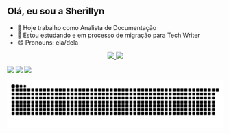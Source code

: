 ## Olá, eu sou a Sherillyn



- 🔭 Hoje trabalho como Analista de Documentação
- 🌱 Estou estudando e em processo de migração para Tech Writer
- 😄 Pronouns: ela/dela

<div align="center">
  <a href="https://github.com/Sherillyn">
  <img height="180em" src="https://github-readme-stats.vercel.app/api?username=sherillyn&show_icons=true&theme=dracula&include_all_commits=true&count_private=true"/>
  <img height="180em" src="https://github-readme-stats.vercel.app/api/top-langs/?username=sherillyn&layout=compact&langs_count=7&theme=dracula"/>
</div>

<div> 
  
  <a href="https://instagram.com/sher_martins" target="_blank"><img src="https://img.shields.io/badge/-Instagram-%23E4405F?style=for-the-badge&logo=instagram&logoColor=white" target="_blank"></a>
  <a href = "mailto:sherillynmartins@gmail.com"><img src="https://img.shields.io/badge/-Gmail-%23333?style=for-the-badge&logo=gmail&logoColor=white" target="_blank"></a>
  <a href="https://www.linkedin.com/in/sherillyn-martins-lopes-22995198" target="_blank"><img src="https://img.shields.io/badge/-LinkedIn-%230077B5?style=for-the-badge&logo=linkedin&logoColor=white" target="_blank"></a> 
 
  ![Snake animation](https://github.com/sherillyn/sherillyn/blob/output/github-contribution-grid-snake.svg)
 
</div>
  
  ##
